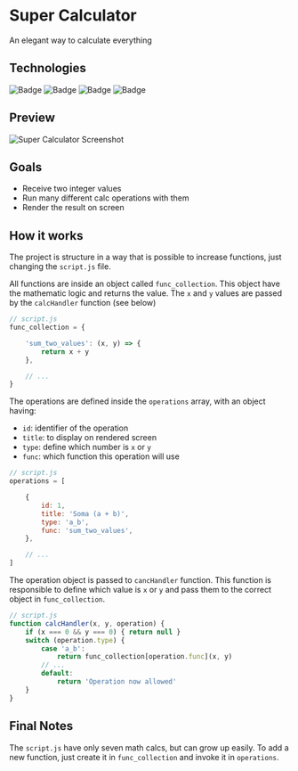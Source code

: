 # Super Calculator

An elegant way to calculate everything

## Technologies

![Badge](https://img.shields.io/static/v1?label=structure&message=HTML5&color=E34F26&style=flat)
![Badge](https://img.shields.io/static/v1?label=layout&message=Bootstrap+4.5&color=563D7C&style=flat)
![Badge](https://img.shields.io/static/v1?label=style&message=CSS3&color=1572B6&style=flat)
![Badge](https://img.shields.io/static/v1?label=logic&message=JavaScript&color=F7DF1E&style=flat)

## Preview

![Super Calculator Screenshot](super-calculator.gif)

## Goals

- Receive two integer values
- Run many different calc operations with them
- Render the result on screen

## How it works

The project is structure in a way that is possible to increase functions, just changing the `script.js` file.

All functions are inside an object called `func_collection`. This object have the mathematic logic and returns the value. The `x` and `y` values are passed by the `calcHandler` function (see below)

```js
// script.js
func_collection = {

    'sum_two_values': (x, y) => {
        return x + y
    },

    // ...
}
```

The operations are defined inside the `operations` array, with an object having:

- `id`: identifier of the operation
- `title`: to display on rendered screen
- `type`: define which number is `x` or `y`
- `func`: which function this operation will use

```js
// script.js
operations = [

    {
        id: 1,
        title: 'Soma (a + b)',
        type: 'a_b',
        func: 'sum_two_values',
    },

    // ...
]
```

The operation object is passed to `cancHandler` function. This function is responsible to define which value is `x` or `y` and pass them to the correct object in `func_collection`.

```js
// script.js
function calcHandler(x, y, operation) {
    if (x === 0 && y === 0) { return null }
    switch (operation.type) {
        case 'a_b':
            return func_collection[operation.func](x, y)
        // ...
        default:
            return 'Operation now allowed'
    }
}
```

## Final Notes

The `script.js` have only seven math calcs, but can grow up easily. To add a new function, just create it in `func_collection` and invoke it in `operations`.
